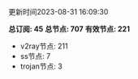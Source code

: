 更新时间2023-08-31 16:09:30

**总订阅: 45**
**总节点: 707**
**有效节点: 221**
- v2ray节点: 211
- ss节点: 7
- trojan节点: 3
